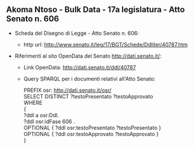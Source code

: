 ## Akoma Ntoso - Bulk Data - 17a legislatura - Atto Senato n. 606 ##

* Scheda del Disegno di Legge - Atto Senato n. 606:
	* http url: http://www.senato.it/leg/17/BGT/Schede/Ddliter/40787.htm

* Riferimenti al sito OpenData del Senato http://dati.senato.it/:
	* Link OpenData: http://dati.senato.it/ddl/40787
	* Query SPARQL per i documenti relativi all'Atto Senato:

        PREFIX osr: <http://dati.senato.it/osr/>  
		SELECT DISTINCT ?testoPresentato ?testoApprovato  
		WHERE  
		{  
		    ?ddl a osr:Ddl.  
		    ?ddl osr:idFase 606 .  
		    OPTIONAL { ?ddl osr:testoPresentato ?testoPresentato }  
		    OPTIONAL { ?ddl osr:testoApprovato ?testoApprovato }  
		}
		